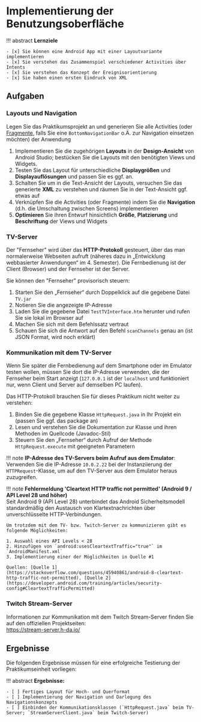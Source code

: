 # Implementierung der Benutzungsoberfläche


!!! abstract 
    **Lernziele**

    - [x] Sie können eine Android App mit einer Layoutvariante implementieren
    - [x] Sie verstehen das Zusammenspiel verschiedener Activities über Intents
    - [x] Sie verstehen das Konzept der Ereignisorientierung
    - [x] Sie haben einen ersten Eindruck von XML

## Aufgaben

### Layouts und Navigation

Legen Sie das Praktikumsprojekt an und generieren Sie alle Activities (oder [Fragmente](https://developer.android.com/guide/components/fragments), falls Sie eine `BottomNavigationBar` o.Ä. zur Navigation einsetzen möchten) der Anwendung

1. Implementieren Sie die zugehörigen **Layouts** in der **Design-Ansicht** von Android Studio; bestücken Sie die
Layouts mit den benötigten Views und Widgets. 
2. Testen Sie das Layout für unterschiedliche **Displaygrößen** und **Displayauflösungen** und passen Sie es ggf. an.
2. Schalten Sie um in die Text-Ansicht der Layouts, versuchen Sie das generierte **XML** zu verstehen und räumen Sie in der Text-Ansicht ggf. etwas auf
3. Verknüpfen Sie die Activities (oder Fragmente) indem Sie die **Navigation** (d.h. die Umschaltung zwischen Screens) implementieren
4. **Optimieren** Sie ihren Entwurf hinsichtlich **Größe**, **Platzierung** und **Beschriftung** der Views und Widgets


### TV-Server

Der "Fernseher" wird über das **HTTP-Protokoll** gesteuert, über das man normalerweise Webseiten aufruft (näheres dazu in „Entwicklung webbasierter Anwendungen“ im 4. Semester). Die Fernbedienung ist der Client (Browser) und der Fernseher ist der Server. 

Sie können den "Fernseher" provisorisch steuern:

1. Starten Sie den „Fernseher“ durch Doppelklick auf die gegebene Datei `TV.jar`
2. Notieren Sie die angezeigte IP-Adresse
3. Laden Sie die gegebene Datei `TestTVInterface.htm` herunter und rufen Sie sie lokal im Browser auf
4. Machen Sie sich mit dem Befehlssatz vertraut
5. Schauen Sie sich die Antwort auf den Befehl `scanChannels` genau an (ist JSON Format, wird noch erklärt)


### Kommunikation mit dem TV-Server

Wenn Sie später die Fernbedienung auf dem Smartphone oder im Emulator testen wollen, müssen Sie dort die IP-Adresse verwenden, die der Fernseher beim Start anzeigt (`127.0.0.1` ist der `localhost` und funktioniert nur, wenn Client und Server auf demselben PC laufen).

Das HTTP-Protokoll brauchen Sie für dieses Praktikum nicht weiter zu verstehen:

1. Binden Sie die gegebene Klasse `HttpRequest.java` in Ihr Projekt ein (passen Sie ggf. das package an)
2. Lesen und verstehen Sie die Dokumentation zur Klasse und ihren Methoden im Quellcode (Javadoc-Stil)
3. Steuern Sie den „Fernseher“ durch Aufruf der Methode `HttpRequest.execute` mit geeigneten Parametern

!!! note 
    __IP-Adresse des TV-Servers beim Aufruf aus dem Emulator__:  
    Verwenden Sie die IP-Adresse `10.0.2.22` bei der Instanziierung der `HTTPRequest`-Klasse, um auf den TV-Server aus dem Emulator heraus zuzugreifen.

!!! note
    __Fehlermeldung 'Cleartext HTTP traffic not permitted' (Android 9 / API Level 28 und höher)__  
    Seit Android 9 (API Level 28) unterbindet das Android Sicherheitsmodell standardmäßig den Austausch von Klartextnachrichten über unverschlüsselte HTTP-Verbindungen.

    Um trotzdem mit dem TV- bzw. Twitch-Server zu kommunizieren gibt es folgende Möglichkeiten:

    1. Auswahl eines API Levels < 28
    2. Hinzufügen von `android:usesCleartextTraffic="true"` im `AndroidManifest.xml`
    3. Implementierung einer der Möglichkeiten in Quelle #1

    Quellen: [Quelle 1](https://stackoverflow.com/questions/45940861/android-8-cleartext-http-traffic-not-permitted), [Quelle 2](https://developer.android.com/training/articles/security-config#CleartextTrafficPermitted)


### Twitch Stream-Server

Informationen zur Kommunikation mit dem Twitch Stream-Server finden Sie auf den offiziellen Projektseiten:  
<https://stream-server.h-da.io/>

## Ergebnisse

Die folgenden Ergebnisse müssen für eine erfolgreiche Testierung der Praktikumseinheit vorliegen:

!!! abstract
    __Ergebnisse:__

    - [ ] Fertiges Layout für Hoch- und Querformat
    - [ ] Implementierung der Navigation und Darlegung des Navigationskonzepts
    - [ ] Einbinden der Kommunikationsklassen (`HttpRequest.java` beim TV-Server; `StreamServerClient.java` beim Twitch-Server)